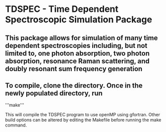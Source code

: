 # TDSPEC - Time Dependent Spectroscopic Simulation Package

## This package allows for simulation of many time dependent spectroscopies including, but not limited to, one photon absorption, two photon absorption, resonance Raman scattering, and doubly resonant sum frequency generation

## To compile, clone the directory. Once in the newly populated directory, run 
'''make'''

This will compile the TDSPEC program to use openMP using gfortran. Other build options can be altered by editing the Makefile before running the make command. 
